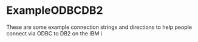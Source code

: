 # ExampleODBCDB2
These are some example connection strings and directions to help people connect via ODBC to DB2 on the IBM i

